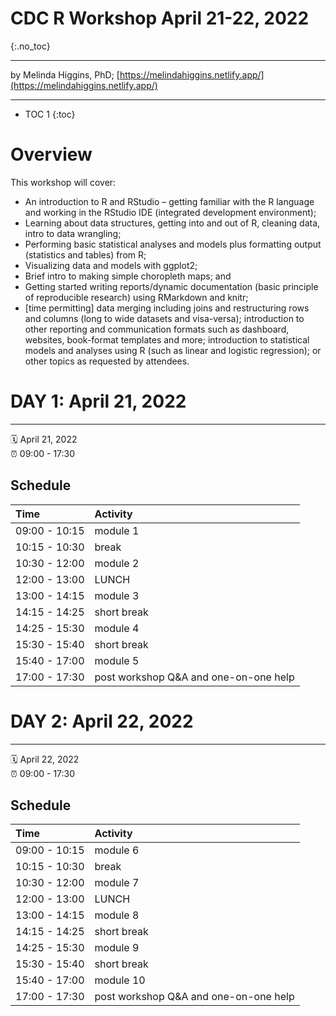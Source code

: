 # CDC R Workshop April 21-22, 2022
{:.no_toc}

-----

by Melinda Higgins, PhD; [https://melindahiggins.netlify.app/](https://melindahiggins.netlify.app/)

-----

* TOC 1
{:toc}

# Overview

This workshop will cover:
* An introduction to R and RStudio – getting familiar with the R language and working in the RStudio IDE (integrated development environment);
* Learning about data structures, getting into and out of R, cleaning data, intro to data wrangling;
* Performing basic statistical analyses and models plus formatting output (statistics and tables) from R; 
* Visualizing data and models with ggplot2; 
* Brief intro to making simple choropleth maps; and
* Getting started writing reports/dynamic documentation (basic principle of reproducible research) using RMarkdown and knitr;
* [time permitting] data merging including joins and restructuring rows and columns (long to wide datasets and visa-versa); introduction to other reporting and communication formats such as dashboard, websites, book-format templates and more; introduction to statistical models and analyses using R (such as linear and logistic regression); or other topics as requested by attendees.


# DAY 1: April 21, 2022

-----

:spiral_calendar: April 21, 2022  
:alarm_clock:     09:00 - 17:30

## Schedule

| Time          | Activity         |
| :------------ | :--------------- |
| 09:00 - 10:15 | module 1         |
| 10:15 - 10:30 | break            |
| 10:30 - 12:00 | module 2         |
| 12:00 - 13:00 | LUNCH            |
| 13:00 - 14:15 | module 3         |
| 14:15 - 14:25 | short break      |
| 14:25 - 15:30 | module 4         |
| 15:30 - 15:40 | short break      |
| 15:40 - 17:00 | module 5         |
| 17:00 - 17:30 | post workshop Q&A and one-on-one help |


# DAY 2: April 22, 2022

-----

:spiral_calendar: April 22, 2022  
:alarm_clock:     09:00 - 17:30

## Schedule

| Time          | Activity         |
| :------------ | :--------------- |
| 09:00 - 10:15 | module 6         |
| 10:15 - 10:30 | break            |
| 10:30 - 12:00 | module 7         |
| 12:00 - 13:00 | LUNCH            |
| 13:00 - 14:15 | module 8         |
| 14:15 - 14:25 | short break      |
| 14:25 - 15:30 | module 9         |
| 15:30 - 15:40 | short break      |
| 15:40 - 17:00 | module 10        |
| 17:00 - 17:30 | post workshop Q&A and one-on-one help |


